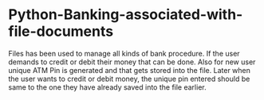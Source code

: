 # Python-Banking-associated-with-file-documents

Files has been used to manage all kinds of bank procedure. If the user demands to credit or debit their money that can be done. Also for new user unique ATM Pin is generated and that gets stored into the file.
Later when the user wants to credit or debit money, the unique pin entered should be same to the one they have already saved into the file earlier.
